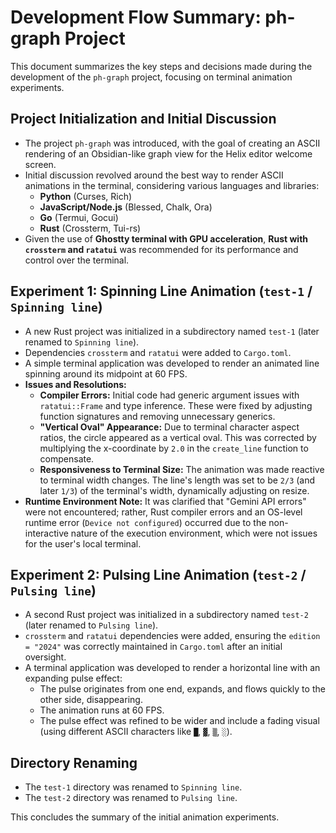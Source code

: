 # Development Flow Summary: ph-graph Project

This document summarizes the key steps and decisions made during the development of the `ph-graph` project, focusing on terminal animation experiments.

## Project Initialization and Initial Discussion

- The project `ph-graph` was introduced, with the goal of creating an ASCII rendering of an Obsidian-like graph view for the Helix editor welcome screen.
- Initial discussion revolved around the best way to render ASCII animations in the terminal, considering various languages and libraries:
    - **Python** (Curses, Rich)
    - **JavaScript/Node.js** (Blessed, Chalk, Ora)
    - **Go** (Termui, Gocui)
    - **Rust** (Crossterm, Tui-rs)
- Given the use of **Ghostty terminal with GPU acceleration**, **Rust with `crossterm` and `ratatui`** was recommended for its performance and control over the terminal.

## Experiment 1: Spinning Line Animation (`test-1` / `Spinning line`)

- A new Rust project was initialized in a subdirectory named `test-1` (later renamed to `Spinning line`).
- Dependencies `crossterm` and `ratatui` were added to `Cargo.toml`.
- A simple terminal application was developed to render an animated line spinning around its midpoint at 60 FPS.
- **Issues and Resolutions:**
    - **Compiler Errors:** Initial code had generic argument issues with `ratatui::Frame` and type inference. These were fixed by adjusting function signatures and removing unnecessary generics.
    - **"Vertical Oval" Appearance:** Due to terminal character aspect ratios, the circle appeared as a vertical oval. This was corrected by multiplying the x-coordinate by `2.0` in the `create_line` function to compensate.
    - **Responsiveness to Terminal Size:** The animation was made reactive to terminal width changes. The line's length was set to be `2/3` (and later `1/3`) of the terminal's width, dynamically adjusting on resize.
- **Runtime Environment Note:** It was clarified that "Gemini API errors" were not encountered; rather, Rust compiler errors and an OS-level runtime error (`Device not configured`) occurred due to the non-interactive nature of the execution environment, which were not issues for the user's local terminal.

## Experiment 2: Pulsing Line Animation (`test-2` / `Pulsing line`)

- A second Rust project was initialized in a subdirectory named `test-2` (later renamed to `Pulsing line`).
- `crossterm` and `ratatui` dependencies were added, ensuring the `edition = "2024"` was correctly maintained in `Cargo.toml` after an initial oversight.
- A terminal application was developed to render a horizontal line with an expanding pulse effect:
    - The pulse originates from one end, expands, and flows quickly to the other side, disappearing.
    - The animation runs at 60 FPS.
    - The pulse effect was refined to be wider and include a fading visual (using different ASCII characters like `█`, `▓`, `▒`, `░`).

## Directory Renaming

- The `test-1` directory was renamed to `Spinning line`.
- The `test-2` directory was renamed to `Pulsing line`.

This concludes the summary of the initial animation experiments.
